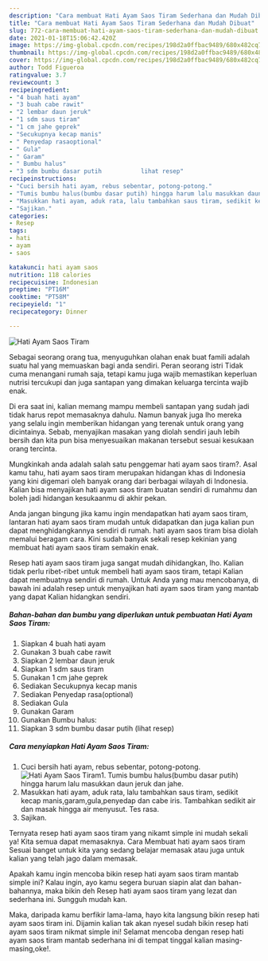 ```yaml
---
description: "Cara membuat Hati Ayam Saos Tiram Sederhana dan Mudah Dibuat"
title: "Cara membuat Hati Ayam Saos Tiram Sederhana dan Mudah Dibuat"
slug: 772-cara-membuat-hati-ayam-saos-tiram-sederhana-dan-mudah-dibuat
date: 2021-01-18T15:06:42.420Z
image: https://img-global.cpcdn.com/recipes/198d2a0ffbac9489/680x482cq70/hati-ayam-saos-tiram-foto-resep-utama.jpg
thumbnail: https://img-global.cpcdn.com/recipes/198d2a0ffbac9489/680x482cq70/hati-ayam-saos-tiram-foto-resep-utama.jpg
cover: https://img-global.cpcdn.com/recipes/198d2a0ffbac9489/680x482cq70/hati-ayam-saos-tiram-foto-resep-utama.jpg
author: Todd Figueroa
ratingvalue: 3.7
reviewcount: 3
recipeingredient:
- "4 buah hati ayam"
- "3 buah cabe rawit"
- "2 lembar daun jeruk"
- "1 sdm saus tiram"
- "1 cm jahe geprek"
- "Secukupnya kecap manis"
- " Penyedap rasaoptional"
- " Gula"
- " Garam"
- " Bumbu halus"
- "3 sdm bumbu dasar putih           lihat resep"
recipeinstructions:
- "Cuci bersih hati ayam, rebus sebentar, potong-potong."
- "Tumis bumbu halus(bumbu dasar putih) hingga harum lalu masukkan daun jeruk dan jahe."
- "Masukkan hati ayam, aduk rata, lalu tambahkan saus tiram, sedikit kecap manis,garam,gula,penyedap dan cabe iris. Tambahkan sedikit air dan masak hingga air menyusut. Tes rasa."
- "Sajikan."
categories:
- Resep
tags:
- hati
- ayam
- saos

katakunci: hati ayam saos 
nutrition: 118 calories
recipecuisine: Indonesian
preptime: "PT16M"
cooktime: "PT58M"
recipeyield: "1"
recipecategory: Dinner

---
```



![Hati Ayam Saos Tiram](https://img-global.cpcdn.com/recipes/198d2a0ffbac9489/680x482cq70/hati-ayam-saos-tiram-foto-resep-utama.jpg)

Sebagai seorang orang tua, menyuguhkan olahan enak buat famili adalah suatu hal yang memuaskan bagi anda sendiri. Peran seorang istri Tidak cuma menangani rumah saja, tetapi kamu juga wajib memastikan keperluan nutrisi tercukupi dan juga santapan yang dimakan keluarga tercinta wajib enak.

Di era  saat ini, kalian memang mampu membeli santapan yang sudah jadi tidak harus repot memasaknya dahulu. Namun banyak juga lho mereka yang selalu ingin memberikan hidangan yang terenak untuk orang yang dicintainya. Sebab, menyajikan masakan yang diolah sendiri jauh lebih bersih dan kita pun bisa menyesuaikan makanan tersebut sesuai kesukaan orang tercinta. 



Mungkinkah anda adalah salah satu penggemar hati ayam saos tiram?. Asal kamu tahu, hati ayam saos tiram merupakan hidangan khas di Indonesia yang kini digemari oleh banyak orang dari berbagai wilayah di Indonesia. Kalian bisa menyajikan hati ayam saos tiram buatan sendiri di rumahmu dan boleh jadi hidangan kesukaanmu di akhir pekan.

Anda jangan bingung jika kamu ingin mendapatkan hati ayam saos tiram, lantaran hati ayam saos tiram mudah untuk didapatkan dan juga kalian pun dapat menghidangkannya sendiri di rumah. hati ayam saos tiram bisa diolah memalui beragam cara. Kini sudah banyak sekali resep kekinian yang membuat hati ayam saos tiram semakin enak.

Resep hati ayam saos tiram juga sangat mudah dihidangkan, lho. Kalian tidak perlu ribet-ribet untuk membeli hati ayam saos tiram, tetapi Kalian dapat membuatnya sendiri di rumah. Untuk Anda yang mau mencobanya, di bawah ini adalah resep untuk menyajikan hati ayam saos tiram yang mantab yang dapat Kalian hidangkan sendiri.

<!--inarticleads1-->

##### Bahan-bahan dan bumbu yang diperlukan untuk pembuatan Hati Ayam Saos Tiram:

1. Siapkan 4 buah hati ayam
1. Gunakan 3 buah cabe rawit
1. Siapkan 2 lembar daun jeruk
1. Siapkan 1 sdm saus tiram
1. Gunakan 1 cm jahe geprek
1. Sediakan Secukupnya kecap manis
1. Sediakan  Penyedap rasa(optional)
1. Sediakan  Gula
1. Gunakan  Garam
1. Gunakan  Bumbu halus:
1. Siapkan 3 sdm bumbu dasar putih           (lihat resep)




<!--inarticleads2-->

##### Cara menyiapkan Hati Ayam Saos Tiram:

1. Cuci bersih hati ayam, rebus sebentar, potong-potong.
<img src="https://img-global.cpcdn.com/steps/537383eb7ad894ce/160x128cq70/hati-ayam-saos-tiram-langkah-memasak-1-foto.jpg" alt="Hati Ayam Saos Tiram">1. Tumis bumbu halus(bumbu dasar putih) hingga harum lalu masukkan daun jeruk dan jahe.
1. Masukkan hati ayam, aduk rata, lalu tambahkan saus tiram, sedikit kecap manis,garam,gula,penyedap dan cabe iris. Tambahkan sedikit air dan masak hingga air menyusut. Tes rasa.
1. Sajikan.




Ternyata resep hati ayam saos tiram yang nikamt simple ini mudah sekali ya! Kita semua dapat memasaknya. Cara Membuat hati ayam saos tiram Sesuai banget untuk kita yang sedang belajar memasak atau juga untuk kalian yang telah jago dalam memasak.

Apakah kamu ingin mencoba bikin resep hati ayam saos tiram mantab simple ini? Kalau ingin, ayo kamu segera buruan siapin alat dan bahan-bahannya, maka bikin deh Resep hati ayam saos tiram yang lezat dan sederhana ini. Sungguh mudah kan. 

Maka, daripada kamu berfikir lama-lama, hayo kita langsung bikin resep hati ayam saos tiram ini. Dijamin kalian tak akan nyesel sudah bikin resep hati ayam saos tiram nikmat simple ini! Selamat mencoba dengan resep hati ayam saos tiram mantab sederhana ini di tempat tinggal kalian masing-masing,oke!.

